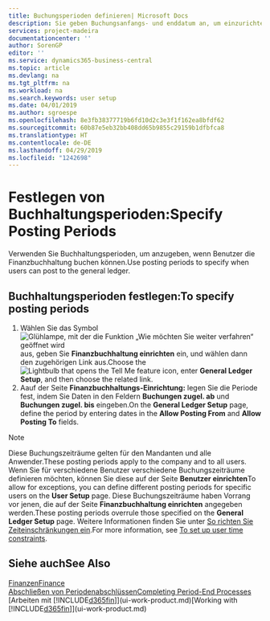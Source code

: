 ```yaml
---
title: Buchungsperioden definieren| Microsoft Docs
description: Sie geben Buchungsanfangs- und enddatum an, um einzurichten, wenn Benutzer die Finanzbuchhaltung buchen können.
services: project-madeira
documentationcenter: ''
author: SorenGP
editor: ''
ms.service: dynamics365-business-central
ms.topic: article
ms.devlang: na
ms.tgt_pltfrm: na
ms.workload: na
ms.search.keywords: user setup
ms.date: 04/01/2019
ms.author: sgroespe
ms.openlocfilehash: 8e3fb38377719b6fd10d2c3e3f1f162ea8bfdf62
ms.sourcegitcommit: 60b87e5eb32bb408dd65b9855c29159b1dfbfca8
ms.translationtype: HT
ms.contentlocale: de-DE
ms.lasthandoff: 04/29/2019
ms.locfileid: "1242698"
---
```

# <a name="specify-posting-periods"></a><span data-ttu-id="2ec19-103">Festlegen von Buchhaltungsperioden:</span><span class="sxs-lookup"><span data-stu-id="2ec19-103">Specify Posting Periods</span></span>
<span data-ttu-id="2ec19-104">Verwenden Sie Buchhaltungsperioden, um anzugeben, wenn Benutzer die Finanzbuchhaltung buchen können.</span><span class="sxs-lookup"><span data-stu-id="2ec19-104">Use posting periods to specify when users can post to the general ledger.</span></span>  

## <a name="to-specify-posting-periods"></a><span data-ttu-id="2ec19-105">Buchhaltungsperioden festlegen:</span><span class="sxs-lookup"><span data-stu-id="2ec19-105">To specify posting periods</span></span>
1. <span data-ttu-id="2ec19-106">Wählen Sie das Symbol ![Glühlampe, mit der die Funktion „Wie möchten Sie weiter verfahren“ geöffnet wird](media/ui-search/search_small.png "Wie möchten Sie weiter verfahren?") aus, geben Sie **Finanzbuchhaltung einrichten** ein, und wählen dann den zugehörigen Link aus.</span><span class="sxs-lookup"><span data-stu-id="2ec19-106">Choose the ![Lightbulb that opens the Tell Me feature](media/ui-search/search_small.png "Tell me what you want to do") icon, enter **General Ledger Setup**, and then choose the related link.</span></span>  
2. <span data-ttu-id="2ec19-107">Aauf der Seite **Finanzbuchhaltungs-Einrichtung:** legen Sie die Periode fest, indem Sie Daten in den Feldern **Buchungen zugel. ab** und **Buchungen zugel. bis** eingeben.</span><span class="sxs-lookup"><span data-stu-id="2ec19-107">On the **General Ledger Setup** page, define the period by entering dates in the **Allow Posting From** and **Allow Posting To** fields.</span></span>  

> [!NOTE]  
>   <span data-ttu-id="2ec19-108">Diese Buchungszeiträume gelten für den Mandanten und alle Anwender.</span><span class="sxs-lookup"><span data-stu-id="2ec19-108">These posting periods apply to the company and to all users.</span></span> <span data-ttu-id="2ec19-109">Wenn Sie für verschiedene Benutzer verschiedene Buchungszeiträume definieren möchten, können Sie diese auf der Seite **Benutzer einrichten**</span><span class="sxs-lookup"><span data-stu-id="2ec19-109">To allow for exceptions, you can define different posting periods for specific users on the **User Setup** page.</span></span> <span data-ttu-id="2ec19-110">Diese Buchungszeiträume haben Vorrang vor jenen, die auf der Seite **Finanzbuchhaltung einrichten** angegeben werden.</span><span class="sxs-lookup"><span data-stu-id="2ec19-110">These posting periods overrule those specified on the **General Ledger Setup** page.</span></span> <span data-ttu-id="2ec19-111">Weitere Informationen finden Sie unter [So richten Sie Zeiteinschränkungen ein](ui-how-users-permissions.md#to-set-up-user-time-constraints).</span><span class="sxs-lookup"><span data-stu-id="2ec19-111">For more information, see [To set up user time constraints](ui-how-users-permissions.md#to-set-up-user-time-constraints).</span></span>

## <a name="see-also"></a><span data-ttu-id="2ec19-112">Siehe auch</span><span class="sxs-lookup"><span data-stu-id="2ec19-112">See Also</span></span>
[<span data-ttu-id="2ec19-113">Finanzen</span><span class="sxs-lookup"><span data-stu-id="2ec19-113">Finance</span></span>](finance.md)  
[<span data-ttu-id="2ec19-114">Abschließen von Periodenabschlüssen</span><span class="sxs-lookup"><span data-stu-id="2ec19-114">Completing Period-End Processes</span></span>](year-how-complete-period-end-processes.md)  
<span data-ttu-id="2ec19-115">[Arbeiten mit [!INCLUDE[d365fin](includes/d365fin_md.md)]](ui-work-product.md)</span><span class="sxs-lookup"><span data-stu-id="2ec19-115">[Working with [!INCLUDE[d365fin](includes/d365fin_md.md)]](ui-work-product.md)</span></span>
